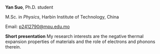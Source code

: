 **Yan Suo**, Ph.D. student

M.Sc. in *Physics*, Harbin Institute of Technology, China

Email: <p2412790@mpu.edu.mo>

**Short presentation** My research interests are the negative thermal expansion properties of materials and the role of electrons and phonons therein.


